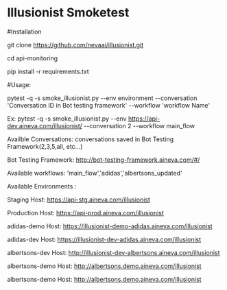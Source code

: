 # Illusionist Smoketest

#Installation

git clone  https://github.com/nevaai/illusionist.git

cd api-monitoring

pip install -r requirements.txt

#Usage:

pytest -q -s smoke_illusionist.py --env environment --conversation 'Conversation ID in Bot testing framework' --workflow 'workflow Name'

Ex: pytest -q -s smoke_illusionist.py --env https://api-dev.aineva.com/illusionist/ --conversation 2 --workflow main_flow

Availble Conversations: conversations saved in Bot Testing Framework(2,3,5,all, etc...)

Bot Testing Framework: http://bot-testing-framework.aineva.com/#/

Available workflows: 'main_flow','adidas','albertsons_updated'

Available Environments :


Staging Host:    https://api-stg.aineva.com/illusionist


Production Host:    https://api-prod.aineva.com/illusionist


adidas-demo Host:   https://illusionist-demo-adidas.aineva.com/illusionist


adidas-dev Host:    https://illusionist-dev-adidas.aineva.com/illusionist


albertsons-dev Host:   http://illusionist-dev-albertsons.aineva.com/illusionist


albertsons-demo Host:   http://albertsons.demo.aineva.com/illusionist


albertsons-demo Host:    http://albertsons.demo.aineva.com/illusionist
